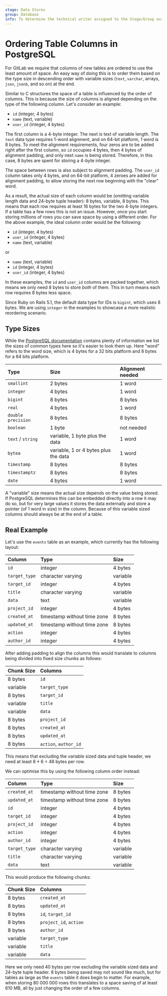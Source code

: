 ```yaml
---
stage: Data Stores
group: Database
info: To determine the technical writer assigned to the Stage/Group associated with this page, see https://about.gitlab.com/handbook/engineering/ux/technical-writing/#assignments
---
```


# Ordering Table Columns in PostgreSQL

For GitLab we require that columns of new tables are ordered to use the
least amount of space. An easy way of doing this is to order them based on the
type size in descending order with variable sizes (`text`, `varchar`, arrays,
`json`, `jsonb`, and so on) at the end.

Similar to C structures the space of a table is influenced by the order of
columns. This is because the size of columns is aligned depending on the type of
the following column. Let's consider an example:

- `id` (integer, 4 bytes)
- `name` (text, variable)
- `user_id` (integer, 4 bytes)

The first column is a 4-byte integer. The next is text of variable length. The
`text` data type requires 1-word alignment, and on 64-bit platform, 1 word is 8
bytes. To meet the alignment requirements, four zeros are to be added right
after the first column, so `id` occupies 4 bytes, then 4 bytes of alignment
padding, and only next `name` is being stored. Therefore, in this case, 8 bytes
are spent for storing a 4-byte integer.

The space between rows is also subject to alignment padding. The `user_id`
column takes only 4 bytes, and on 64-bit platform, 4 zeroes are added for
alignment padding, to allow storing the next row beginning with the "clear" word.

As a result, the actual size of each column would be (omitting variable length
data and 24-byte tuple header): 8 bytes, variable, 8 bytes. This means that
each row requires at least 16 bytes for the two 4-byte integers. If a table
has a few rows this is not an issue. However, once you start storing millions of
rows you can save space by using a different order. For the above example, the
ideal column order would be the following:

- `id` (integer, 4 bytes)
- `user_id` (integer, 4 bytes)
- `name` (text, variable)

or

- `name` (text, variable)
- `id` (integer, 4 bytes)
- `user_id` (integer, 4 bytes)

In these examples, the `id` and `user_id` columns are packed together, which
means we only need 8 bytes to store _both_ of them. This in turn means each row
requires 8 bytes less space.

Since Ruby on Rails 5.1, the default data type for IDs is `bigint`, which uses 8 bytes.
We are using `integer` in the examples to showcase a more realistic reordering scenario.

## Type Sizes

While the [PostgreSQL documentation](https://www.postgresql.org/docs/current/datatype.html) contains plenty
of information we list the sizes of common types here so it's easier to
look them up. Here "word" refers to the word size, which is 4 bytes for a 32
bits platform and 8 bytes for a 64 bits platform.

| Type             | Size                                 | Alignment needed |
|:-----------------|:-------------------------------------|:-----------|
| `smallint`         | 2 bytes                              | 1 word     |
| `integer`          | 4 bytes                              | 1 word     |
| `bigint`           | 8 bytes                              | 8 bytes    |
| `real`             | 4 bytes                              | 1 word     |
| `double precision` | 8 bytes                              | 8 bytes    |
| `boolean`          | 1 byte                               | not needed |
| `text` / `string`  | variable, 1 byte plus the data       | 1 word     |
| `bytea`            | variable, 1 or 4 bytes plus the data | 1 word     |
| `timestamp`        | 8 bytes                              | 8 bytes    |
| `timestamptz`      | 8 bytes                              | 8 bytes    |
| `date`             | 4 bytes                              | 1 word     |

A "variable" size means the actual size depends on the value being stored. If
PostgreSQL determines this can be embedded directly into a row it may do so, but
for very large values it stores the data externally and store a pointer (of
1 word in size) in the column. Because of this variable sized columns should
always be at the end of a table.

## Real Example

Let's use the `events` table as an example, which currently has the following
layout:

| Column        | Type                        | Size     |
|:--------------|:----------------------------|:---------|
| `id`          | integer                     | 4 bytes  |
| `target_type` | character varying           | variable |
| `target_id`   | integer                     | 4 bytes  |
| `title`       | character varying           | variable |
| `data`        | text                        | variable |
| `project_id`  | integer                     | 4 bytes  |
| `created_at`  | timestamp without time zone | 8 bytes  |
| `updated_at`  | timestamp without time zone | 8 bytes  |
| `action`      | integer                     | 4 bytes  |
| `author_id`   | integer                     | 4 bytes  |

After adding padding to align the columns this would translate to columns being
divided into fixed size chunks as follows:

| Chunk Size | Columns               |
|:-----------|:----------------------|
| 8 bytes    | `id`                  |
| variable   | `target_type`         |
| 8 bytes    | `target_id`           |
| variable   | `title`               |
| variable   | `data`                |
| 8 bytes    | `project_id`          |
| 8 bytes    | `created_at`          |
| 8 bytes    | `updated_at`          |
| 8 bytes    | `action`, `author_id` |

This means that excluding the variable sized data and tuple header, we need at
least 8 * 6 = 48 bytes per row.

We can optimise this by using the following column order instead:

| Column        | Type                        | Size     |
|:--------------|:----------------------------|:---------|
| `created_at`  | timestamp without time zone | 8 bytes  |
| `updated_at`  | timestamp without time zone | 8 bytes  |
| `id`          | integer                     | 4 bytes  |
| `target_id`   | integer                     | 4 bytes  |
| `project_id`  | integer                     | 4 bytes  |
| `action`      | integer                     | 4 bytes  |
| `author_id`   | integer                     | 4 bytes  |
| `target_type` | character varying           | variable |
| `title`       | character varying           | variable |
| `data`        | text                        | variable |

This would produce the following chunks:

| Chunk Size | Columns                |
|:-----------|:-----------------------|
| 8 bytes    | `created_at`           |
| 8 bytes    | `updated_at`           |
| 8 bytes    | `id`, `target_id`      |
| 8 bytes    | `project_id`, `action` |
| 8 bytes    | `author_id`            |
| variable   | `target_type`          |
| variable   | `title`                |
| variable   | `data`                 |

Here we only need 40 bytes per row excluding the variable sized data and 24-byte
tuple header. 8 bytes being saved may not sound like much, but for tables as
large as the `events` table it does begin to matter. For example, when storing
80 000 000 rows this translates to a space saving of at least 610 MB, all by
just changing the order of a few columns.
